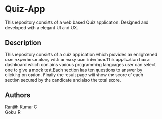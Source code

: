 # Quiz-App
This repository consists of a web based Quiz application. Designed and developed with a elegant UI and UX. 
## Description
This repository consists of a quiz application which provides an enlightened user experience along with an easy user interface.This application has a dashboard which contains various programming languages user can select one to give a mock test.Each section has ten questions to answer by clicking on option. Finally the result page will show the score of each section secured by the candidate and also the total score.
## Authors
Ranjith Kumar C\
Gokul R
